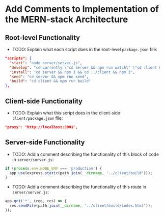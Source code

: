 # Add Comments to Implementation of the MERN-stack Architecture

## Root-level Functionality

* TODO: Explain what each script does in the root-level `package.json` file:

<!-- The scripts object in a package.json file defines various commands that can be run using npm. Here's a brief explanation of each script:

Start: This script starts the server by running the server.js file using the node command.

Develop: This script is used during development to start both the server and client simultaneously. It uses the concurrently package to run two commands in parallel: npm run watch in the server directory and npm start in the client directory. The watch command is typically used to automatically restart the server when changes are made to the code.

Install: This script installs dependencies for both the server and client by changing directories using cd and running npm i in each directory.

Seed: This script is used to seed the database with initial data. It changes to the server directory and runs the seed script defined in the package.json file located in that directory.

Build: This script is used to build the client-side code for production. It changes to the client directory and runs the build script defined in the package.json file located in that directory. The resulting files are typically placed in a build or public directory that can be served by the server. -->

```json
"scripts": {
  "start": "node server/server.js",
  "develop": "concurrently \"cd server && npm run watch\" \"cd client && npm start\"",
  "install": "cd server && npm i && cd ../client && npm i",
  "seed": "cd server && npm run seed",
  "build": "cd client && npm run build"
},
```

## Client-side Functionality

* TODO: Explain what this script does in the client-side `client/package.json` file:

```json
"proxy": "http://localhost:3001",
```

## Server-side Functionality

* TODO: Add a comment describing the functionality of this block of code in `server/server.js`:

<!--  This code serves static files located in the ../client/build directory using Express's express.static middleware when the Node environment variable NODE_ENV is set to 'production'. -->

```js
if (process.env.NODE_ENV === 'production') {
  app.use(express.static(path.join(__dirname, '../client/build')));
}
```

* TODO: Add a comment describing the functionality of this route in `server/server.js`:

<!--  This code creates a catch-all route that sends the index.html file located in the ../client/build directory as a response to any HTTP GET request made to the server. -->

```js
app.get('*', (req, res) => {
  res.sendFile(path.join(__dirname, '../client/build/index.html'));
});
```
